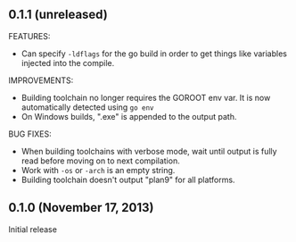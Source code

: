 ## 0.1.1 (unreleased)

FEATURES:

  - Can specify `-ldflags` for the go build in order to get things like
    variables injected into the compile.

IMPROVEMENTS:

  - Building toolchain no longer requires the GOROOT env var. It is
    now automatically detected using `go env`
  - On Windows builds, ".exe" is appended to the output path.

BUG FIXES:

  - When building toolchains with verbose mode, wait until output is fully
    read before moving on to next compilation.
  - Work with `-os` or `-arch` is an empty string.
  - Building toolchain doesn't output "plan9" for all platforms.

## 0.1.0 (November 17, 2013)

Initial release
